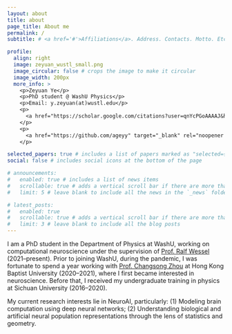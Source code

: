 ```yaml
---
layout: about
title: about
page_title: About me
permalink: /
subtitle: # <a href='#'>Affiliations</a>. Address. Contacts. Motto. Etc.

profile:
  align: right
  image: zeyuan_wustl_small.png
  image_circular: false # crops the image to make it circular
  image_width: 200px 
  more_info: >
    <p>Zeyuan Ye</p>
    <p>PhD student @ WashU Physics</p>
    <p>Email: y.zeyuan(at)wustl.edu</p>
    <p>
      <a href="https://scholar.google.com/citations?user=qnYcPGoAAAAJ&hl=en&oi=ao" target="_blank" rel="noopener noreferrer"><i class="ai ai-google-scholar"></i> Google Scholar</a>
    </p>
    <p>
      <a href="https://github.com/ageyy" target="_blank" rel="noopener noreferrer"><i class="fab fa-github"></i> GitHub</a>
    </p>

selected_papers: true # includes a list of papers marked as "selected={true}"
social: false # includes social icons at the bottom of the page

# announcements:
#   enabled: true # includes a list of news items
#   scrollable: true # adds a vertical scroll bar if there are more than 3 news items
#   limit: 5 # leave blank to include all the news in the `_news` folder

# latest_posts:
#   enabled: true
#   scrollable: true # adds a vertical scroll bar if there are more than 3 new posts items
#   limit: 3 # leave blank to include all the blog posts
---
```


I am a PhD student in the Department of Physics at WashU, working on computational neuroscience under the supervision of <a href="https://physics.wustl.edu/people/ralf-wessel" target="_blank" rel="noopener noreferrer">Prof. Ralf Wessel</a> (2021–present). Prior to joining WashU, during the pandemic, I was fortunate to spend a year working with <a href="https://physics.hkbu.edu.hk/people/zhou-chang-song" target="_blank" rel="noopener noreferrer">Prof. Changsong Zhou</a> at Hong Kong Baptist University (2020–2021), where I first became interested in neuroscience. Before that, I received my undergraduate training in physics at Sichuan University (2016–2020).

My current research interests lie in NeuroAI, particularly: (1) Modeling brain computation using deep neural networks; (2) Understanding biological and artificial neural population representations through the lens of statistics and geometry.

